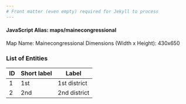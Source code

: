```yaml
---
# Front matter (even empty) required for Jekyll to process
---
```


#### JavaScript Alias: maps/mainecongressional

Map Name: Mainecongressional
Dimensions (Width x Height): 430x650





### List of Entities

ID | Short label | Label
---|---|---|
1|1st|1st district
2|2nd|2nd district

